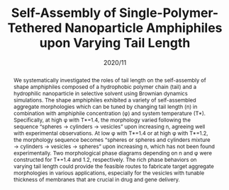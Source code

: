---
title: Self-Assembly of Single-Polymer-Tethered Nanoparticle Amphiphiles upon Varying Tail Length
authors:
- Qingxiao Li
- You-Liang Zhu
- Xinhui Zhang
- Kaidong Xu
- Jina Wang
- Zhixin Li
- Yun Bao
date: 2020/11
doi: 10.3390/nano10112108
publish_types: 期刊文章
publication: Nanomaterials
publication_short: 刊名简称未提供
abstract: We systematically investigated the roles of tail length on the  self-assembly of shape amphiphiles composed of a hydrophobic polymer  chain (tail) and a hydrophilic nanoparticle in selective solvent using  Brownian dynamics simulations. The shape amphiphiles exhibited a variety  of self-assembled aggregate morphologies which can be tuned by changing  tail length (n) in combination with amphiphile concentration (φ) and  system temperature (T*). Specifically, at high φ with T*=1.4, the  morphology varied following the sequence “spheres → cylinders →  vesicles” upon increasing n, agreeing well with experimental  observations. At low φ with T*=1.4 or at high φ with T*=1.2, the  morphology sequence becomes “spheres or spheres and cylinders mixture →  cylinders → vesicles → spheres” upon increasing n, which has not been  found experimentally. Two morphological phase diagrams depending on n  and φ were constructed for T*=1.4 and 1.2, respectively. The rich phase  behaviors on varying tail length could provide the feasible routes to  fabricate target aggregate morphologies in various applications,  especially for the vesicles with tunable thickness of membranes that are  crucial in drug and gene delivery.
url_pdf: https://www.mdpi.com/2079-4991/10/11/2108
---
